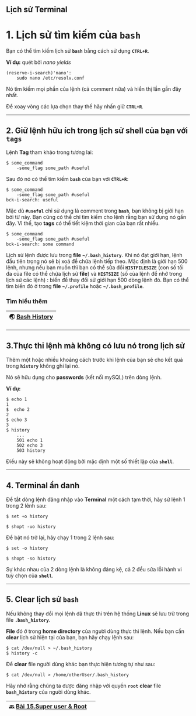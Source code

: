 ## Lịch sử Terminal

# 1. Lịch sử tìm kiếm của **`bash`**

Bạn có thể tìm kiếm lịch sử **`bash`** bằng cách sử dụng **`CTRL+R`**. 

**Ví dụ:** quét bởi *nano yields*

```shell
(reserve-i-search)'nano':
    sudo nano /etc/resolv.conf
```

Nó tìm kiếm mọi phần của lệnh (cả comment nữa) và hiển thị lần gần đây nhất.

Để xoay vòng các lựa chọn thay thế hãy nhấn giữ **`CTRL+R`**.

---

## 2. Giữ lệnh hữu ích trong lịch sử shell của bạn với **`tags`**

Lệnh **Tag** tham khảo trong tương lai:

```shell
$ some_command 
    -some_flag some_path #useful
```

Sau đó nó có thể tìm kiếm **`bash`** của bạn với **`CTRL+R`**:

```shell
$ some_command
    -some_flag some_path #useful
bck-i-search: useful
```

Mặc dù **`#useful`** chỉ sử dụng là comment trong **`bash`**, bạn không bị giới hạn bởi từ này. Bạn cũng có thể chỉ tìm kiếm cho lệnh rằng bạn sử dụng nó gần đây. Vì thế, tạo **tags** có thể tiết kiệm thời gian của bạn rất nhiều.

```shell
$ some_command
    -some_flag some_path #useful
bck-i-search: some command
```

Lịch sử lệnh được lưu trong **file** **``~/.bash_history``**. Khi nó đạt giới hạn, lệnh đầu tiên trọng nó sẽ bị xoá để chứa lệnh tiếp theo. Mặc định là giới hạn 500 lệnh, nhưng nếu bạn muốn thì bạn có thể sửa đổi **`HISTFILESIZE`** (con số tối đa của file có thể chứa lịch sử **file**) và **`HISTSIZE`** (số của lệnh để nhớ trong lịch sử các lệnh) : biến để thay đổi sử giới hạn 500 dòng lệnh đó. Bạn có thể tìm biến đó ở trong **file** **``~/.profile``** hoặc **``~/.bash_profile``**.

### Tìm hiểu thêm

| 🌏 [Bash History](https://lukas.zapletalovi.com/2013/03/never-lost-your-bash-history-again.html) |
| ------------------------------------------------------------------------------------------------ |

---

## 3.Thực thi lệnh mà không có lưu nó trong lịch sử

Thêm một hoặc nhiều khoảng cách trước khi lệnh của bạn sẽ cho kết quả trong **`history`** không ghi lại nó.

Nó sẽ hữu dụng cho **passwords** (kết nối mySQL) trên dòng lệnh.

**Ví dụ:**    

```shell
$ echo 1
1
$  echo 2
2
$ echo 3
3
$ history
    ...
    501 echo 1
    502 echo 3
    503 history
```

Điều này sẽ không hoạt động bởi mặc định một số thiết lập của **`shell`**.

---

## 4. Terminal ẩn danh

Để tắt dòng lệnh đăng nhập vào **Terminal** một cách tạm thời, hãy sử lệnh 1 trong 2 lênh sau:

```shell
$ set +o history
```

```shell
$ shopt -uo history
```

Để bật nó trở lại, hãy chạy 1 trong 2 lệnh sau:

```shell
$ set -o history
```

```shell
$ shopt -so history
```

Sự khác nhau của 2 dòng lệnh là không đáng kệ, cả 2 đều sửa lỗi hành vi tuỳ chọn của **`shell`**.

---

## 5. Clear lịch sử **`bash`**

Nếu không thay đổi mọi lệnh đã thực thi trên hệ thống **Linux** sẽ lưu trữ trong file **`.bash_history`**.

**File** đó ở trong **home directory** của người dùng thực thi lệnh. Nếu bạn cần **clear** lịch sử hiện tại của bạn, bạn hãy chạy lệnh sau:

```shell
$ cat /dev/null > ~/.bash_history
$ history -c
```

Để **clear** file người dùng khác bạn thực hiện tương tự như sau:

```shell
$ cat /dev/null > /home/otherUser/.bash_history
```

Hãy nhớ rằng chúng ta được đăng nhập với quyền **`root`** **clear** file **`bash_history`** của người dùng khác.

| 🔙 [Bài 15.Super user & Root](https://github.com/Zenfection/Linux-for-babies/blob/master/USER%20%26%20FILE%20MANAGEMENT/15.Super%20users%20%26%20Root.md) |     |
| --------------------------------------------------------------------------------------------------------------------------------------------------------- | --- |
